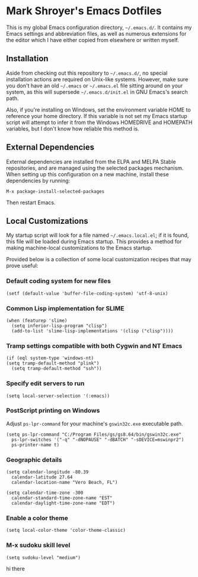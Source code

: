 Mark Shroyer's Emacs Dotfiles
=============================

This is my global Emacs configuration directory, `~/.emacs.d/`.  It
contains my Emacs settings and abbreviation files, as well as numerous
extensions for the editor which I have either copied from elsewhere or
written myself.


Installation
------------

Aside from checking out this repository to `~/.emacs.d/`, no special
installation actions are required on Unix-like systems.  However, make sure
you don't have an old `~/.emacs` or `~/.emacs.el` file sitting around on
your system, as this will supersede `~/.emacs.d/init.el` in GNU Emacs's
search path.

Also, if you're installing on Windows, set the environment variable HOME to
reference your home directory.  If this variable is not set my Emacs
startup script will attempt to infer it from the Windows HOMEDRIVE and
HOMEPATH variables, but I don't know how reliable this method is.


External Dependencies
---------------------

External dependencies are installed from the ELPA and MELPA Stable
repositories, and are managed using the selected packages mechanism.  When
setting up this configuration on a new machine, install these dependencies
by running:

    M-x package-install-selected-packages

Then restart Emacs.


Local Customizations
--------------------

My startup script will look for a file named `~/.emacs.local.el`; if it is
found, this file will be loaded during Emacs startup.  This provides a
method for making machine-local customizations to the Emacs startup.

Provided below is a collection of some local customization recipes that may
prove useful:

### Default coding system for new files ###

    (setf (default-value 'buffer-file-coding-system) 'utf-8-unix)

### Common Lisp implementation for SLIME ###

    (when (featurep 'slime)
      (setq inferior-lisp-program "clisp")
      (add-to-list 'slime-lisp-implementations '(clisp ("clisp"))))

### Tramp settings compatible with both Cygwin and NT Emacs ###

    (if (eql system-type 'windows-nt)
	(setq tramp-default-method "plink")
      (setq tramp-default-method "ssh"))

### Specify edit servers to run ###

    (setq local-server-selection '(:emacs))

### PostScript printing on Windows ###

Adjust `ps-lpr-command` for your machine's `gswin32c.exe` executable path.

    (setq ps-lpr-command "C:/Program Files/gs/gs8.64/bin/gswin32c.exe"
	  ps-lpr-switches '("-q" "-dNOPAUSE" "-dBATCH" "-sDEVICE=mswinpr2")
	  ps-printer-name t)

### Geographic details ###

    (setq calendar-longitude -80.39
	  calendar-latitude 27.64
	  calendar-location-name "Vero Beach, FL")

    (setq calendar-time-zone -300
	  calendar-standard-time-zone-name "EST"
	  calendar-daylight-time-zone-name "EDT")

### Enable a color theme ###

    (setq local-color-theme 'color-theme-classic)

### M-x sudoku skill level ###

    (setq sudoku-level "medium")
hi
there
